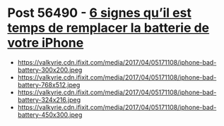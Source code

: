 # Post 56490 - [6 signes qu’il est temps de remplacer la batterie de votre iPhone](https://www.ifixit.com/News/56490/6-signes-quil-est-temps-de-remplacer-la-batterie-de-votre-iphone)

- https://valkyrie.cdn.ifixit.com/media/2017/04/05171108/iphone-bad-battery-300x200.jpeg
- https://valkyrie.cdn.ifixit.com/media/2017/04/05171108/iphone-bad-battery-768x512.jpeg
- https://valkyrie.cdn.ifixit.com/media/2017/04/05171108/iphone-bad-battery-324x216.jpeg
- https://valkyrie.cdn.ifixit.com/media/2017/04/05171108/iphone-bad-battery-450x300.jpeg
